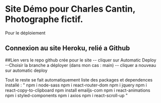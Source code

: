 # Site Démo pour Charles Cantin, Photographe fictif.

Pour le déploiement
## Connexion au site Heroku, relié a Github
##Lien vers le repo github crée pour le site
-- cliquer sur Automatic Deploy
--Choisir la branche a déployer (dans mon cas : main)
-- cliquer a nouveau sur automatic deploy

Tout le reste se fait automatiquement
liste des packages et dependences installé :
"
npm i node-sass
npm i react-router-dom
npm i jquery
npm i react-copy-to-clipboard
npm install emailjs-com
npm i react-animations
npm i styled-components
npm i axios
npm i react-scroll-up
"


